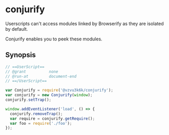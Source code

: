 # conjurify

Userscripts can't access modules linked by Browserify as they are isolated by default.

Conjurify enables you to peek these modules.

## Synopsis

``` javascript
// ==UserScript==
// @grant          none
// @run-at         document-end
// ==/UserScript==

var Conjurify = require('@vzvu3k6k/conjurify');
var conjurify = new Conjurify(window);
conjurify.setTrap();

window.addEventListener('load', () => {
  conjurify.removeTrap();
  var require = conjurify.getRequire();
  var foo = require('./foo');
});
```
